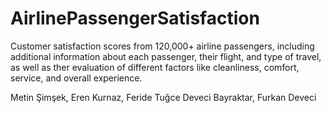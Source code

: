 # AirlinePassengerSatisfaction

Customer satisfaction scores from 120,000+ airline passengers, including additional information about each passenger, their flight, and type of travel, as well as ther evaluation of different factors like cleanliness, comfort, service, and overall experience.

Metin Şimşek, Eren Kurnaz, Feride Tuğce Deveci Bayraktar, Furkan Deveci
